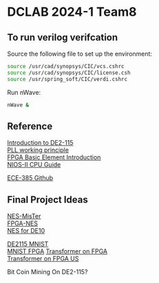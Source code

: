 # DCLAB 2024-1 Team8  

## To run verilog verifcation

Source the following file to set up the environment:
```bash
source /usr/cad/synopsys/CIC/vcs.cshrc
source /usr/cad/synopsys/CIC/license.csh
source /usr/spring_soft/CIC/verdi.cshrc
```

Run nWave:
```bash
nWave &
```

## Reference  

[Introduction to DE2-115](https://coldnew.github.io/7a67f04e/)  
[PLL working principle](https://blog.csdn.net/weixin_43719763/article/details/138244661)  
[FPGA Basic Element Introduction](https://www.cnblogs.com/logic3/p/5466866.html)  
[NIOS-II CPU Guide](https://blog.csdn.net/tq384998430/article/details/84953257)  

[ECE-385 Github](https://github.com/Everloom-129/ECE385-Digital-Systems-Lab)  


## Final Project Ideas

[NES-MisTer](https://github.com/MiSTer-devel/NES_MiSTer)  
[FPGA-NES](https://github.com/brianbennett/fpga_nes)  
[NES for DE10](https://github.com/iandailis/NES-FPGA)  

[DE2115 MNIST](https://github.com/grant4001/MNIST_Classification_FPGA)  
[MNIST FPGA](https://github.com/junwha/MNIST-FPGA-Accelarator)
[Transformer on FPGA](https://jeit.ac.cn/cn/article/doi/10.11999/JEIT230713?viewType=HTML)  
[Transformer on FPGA US](https://wangshusen.github.io/papers/ISQED2021.pdf)  

Bit Coin Mining On DE2-115?